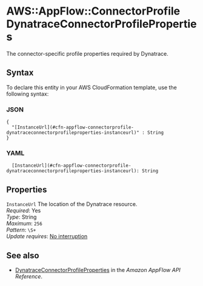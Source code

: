 # AWS::AppFlow::ConnectorProfile DynatraceConnectorProfileProperties<a name="aws-properties-appflow-connectorprofile-dynatraceconnectorprofileproperties"></a>

 The connector\-specific profile properties required by Dynatrace\. 

## Syntax<a name="aws-properties-appflow-connectorprofile-dynatraceconnectorprofileproperties-syntax"></a>

To declare this entity in your AWS CloudFormation template, use the following syntax:

### JSON<a name="aws-properties-appflow-connectorprofile-dynatraceconnectorprofileproperties-syntax.json"></a>

```
{
  "[InstanceUrl](#cfn-appflow-connectorprofile-dynatraceconnectorprofileproperties-instanceurl)" : String
}
```

### YAML<a name="aws-properties-appflow-connectorprofile-dynatraceconnectorprofileproperties-syntax.yaml"></a>

```
  [InstanceUrl](#cfn-appflow-connectorprofile-dynatraceconnectorprofileproperties-instanceurl): String
```

## Properties<a name="aws-properties-appflow-connectorprofile-dynatraceconnectorprofileproperties-properties"></a>

`InstanceUrl`  <a name="cfn-appflow-connectorprofile-dynatraceconnectorprofileproperties-instanceurl"></a>
 The location of the Dynatrace resource\.   
*Required*: Yes  
*Type*: String  
*Maximum*: `256`  
*Pattern*: `\S+`  
*Update requires*: [No interruption](https://docs.aws.amazon.com/AWSCloudFormation/latest/UserGuide/using-cfn-updating-stacks-update-behaviors.html#update-no-interrupt)

## See also<a name="aws-properties-appflow-connectorprofile-dynatraceconnectorprofileproperties--seealso"></a>
+ [DynatraceConnectorProfileProperties](https://docs.aws.amazon.com/appflow/1.0/APIReference/API_DynatraceConnectorProfileProperties.html) in the *Amazon AppFlow API Reference*\.

